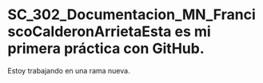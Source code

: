 # SC_302_Documentacion_MN_FranciscoCalderonArrietaEsta es mi primera práctica con GitHub.
Estoy trabajando en una rama nueva.
